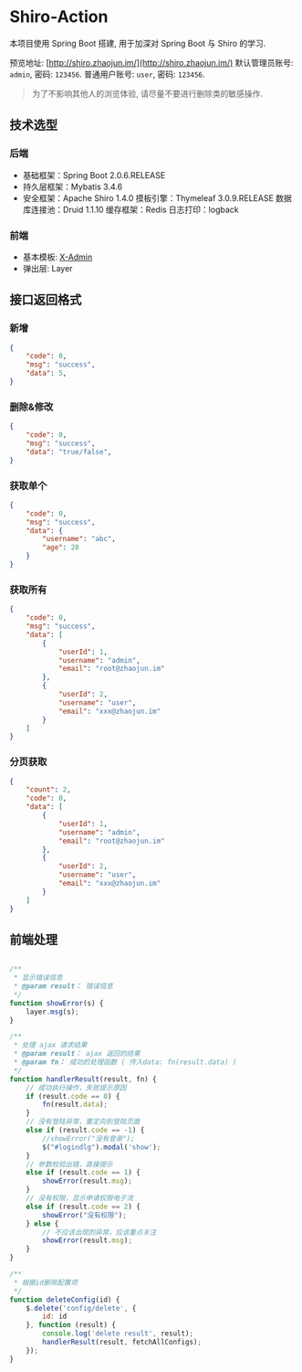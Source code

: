 # Shiro-Action

本项目使用 Spring Boot 搭建, 用于加深对 Spring Boot 与 Shiro 的学习.

预览地址: [http://shiro.zhaojun.im/](http://shiro.zhaojun.im/)
默认管理员账号: `admin`, 密码: `123456`.
普通用户账号: `user`, 密码: `123456`.

> 为了不影响其他人的浏览体验, 请尽量不要进行删除类的敏感操作.

## 技术选型

### 后端
* 基础框架：Spring Boot 2.0.6.RELEASE
* 持久层框架：Mybatis 3.4.6
* 安全框架：Apache Shiro 1.4.0
摸板引擎：Thymeleaf 3.0.9.RELEASE
数据库连接池：Druid 1.1.10
缓存框架：Redis
日志打印：logback

### 前端
* 基本模板: [X-Admin](http://x.xuebingsi.com/)
* 弹出层: Layer

## 接口返回格式

### 新增
```json
{
    "code": 0,
    "msg": "success",
    "data": 5,
}
```

### 删除&修改
```json
{
    "code": 0,
    "msg": "success",
    "data": "true/false",
}
```

### 获取单个
```json
{
    "code": 0,
    "msg": "success",
    "data": {
        "username": "abc",
        "age": 28
    }
}
```

### 获取所有
```json
{
    "code": 0,
    "msg": "success",
    "data": [
        {
            "userId": 1,
            "username": "admin",
            "email": "root@zhaojun.im"
        },
        {
            "userId": 2,
            "username": "user",
            "email": "xxx@zhaojun.im"
        }
    ]
}
```

### 分页获取
```json
{
    "count": 2,
    "code": 0,
    "data": [
        {
            "userId": 1,
            "username": "admin",
            "email": "root@zhaojun.im"
        },
        {
            "userId": 2,
            "username": "user",
            "email": "xxx@zhaojun.im"
        }
    ]
}
```

## 前端处理
```javascript

/**
 * 显示错误信息
 * @param result： 错误信息
 */
function showError(s) {
    layer.msg(s);
}

/**
 * 处理 ajax 请求结果
 * @param result： ajax 返回的结果
 * @param fn： 成功的处理函数 ( 传入data: fn(result.data) )
 */
function handlerResult(result, fn) {
    // 成功执行操作，失败提示原因
    if (result.code == 0) {
        fn(result.data);
    }
    // 没有登陆异常，重定向到登陆页面
    else if (result.code == -1) {
        //showError("没有登录");
        $("#logindlg").modal('show');
    }
    // 参数校验出错，直接提示
    else if (result.code == 1) {
        showError(result.msg);
    }
    // 没有权限，显示申请权限电子流
    else if (result.code == 2) {
        showError("没有权限");
    } else {
        // 不应该出现的异常，应该重点关注
        showError(result.msg);
    }
}

/**
 * 根据id删除配置项
 */
function deleteConfig(id) {
    $.delete('config/delete', {
        id: id
    }, function (result) {
        console.log('delete result', result);
        handlerResult(result, fetchAllConfigs);
    });
}
```
